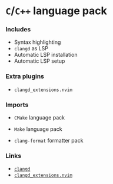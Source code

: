 # `C`/`C++` language pack

### Includes

- Syntax highlighting
- `clangd` as LSP
- Automatic LSP installation
- Automatic LSP setup

### Extra plugins

- `clangd_extensions.nvim`

### Imports

- `CMake` language pack
- `Make` language pack

- `clang-format` formatter pack

### Links

- [`clangd`](https://clangd.llvm.org)
- [`clangd_extensions.nvim`](https://github.com/p00f/clangd_extensions.nvim)
